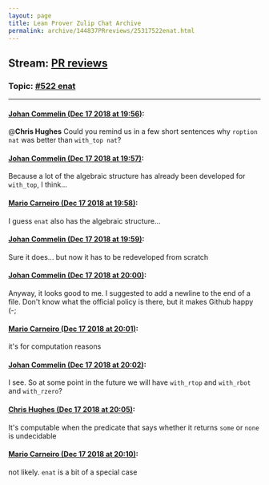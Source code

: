 ```yaml
---
layout: page
title: Lean Prover Zulip Chat Archive 
permalink: archive/144837PRreviews/25317522enat.html
---
```


## Stream: [PR reviews](index.html)
### Topic: [#522 enat](25317522enat.html)

---

#### [Johan Commelin (Dec 17 2018 at 19:56)](https://leanprover.zulipchat.com/#narrow/stream/144837-PR%20reviews/topic/%23522%20enat/near/152051261):
@**Chris Hughes** Could you remind us in a few short sentences why `roption nat` was better than `with_top nat`?

#### [Johan Commelin (Dec 17 2018 at 19:57)](https://leanprover.zulipchat.com/#narrow/stream/144837-PR%20reviews/topic/%23522%20enat/near/152051296):
Because a lot of the algebraic structure has already been developed for `with_top`, I think...

#### [Mario Carneiro (Dec 17 2018 at 19:58)](https://leanprover.zulipchat.com/#narrow/stream/144837-PR%20reviews/topic/%23522%20enat/near/152051413):
I guess `enat` also has the algebraic structure...

#### [Johan Commelin (Dec 17 2018 at 19:59)](https://leanprover.zulipchat.com/#narrow/stream/144837-PR%20reviews/topic/%23522%20enat/near/152051467):
Sure it does... but now it has to be redeveloped from scratch

#### [Johan Commelin (Dec 17 2018 at 20:00)](https://leanprover.zulipchat.com/#narrow/stream/144837-PR%20reviews/topic/%23522%20enat/near/152051533):
Anyway, it looks good to me. I suggested to add a newline to the end of a file. Don't know what the official policy is there, but it makes Github happy (-;

#### [Mario Carneiro (Dec 17 2018 at 20:01)](https://leanprover.zulipchat.com/#narrow/stream/144837-PR%20reviews/topic/%23522%20enat/near/152051598):
it's for computation reasons

#### [Johan Commelin (Dec 17 2018 at 20:02)](https://leanprover.zulipchat.com/#narrow/stream/144837-PR%20reviews/topic/%23522%20enat/near/152051692):
I see. So at some point in the future we will have `with_rtop` and `with_rbot` and `with_rzero`?

#### [Chris Hughes (Dec 17 2018 at 20:05)](https://leanprover.zulipchat.com/#narrow/stream/144837-PR%20reviews/topic/%23522%20enat/near/152051878):
It's computable when the predicate that says whether it returns `some` or `none` is undecidable

#### [Mario Carneiro (Dec 17 2018 at 20:10)](https://leanprover.zulipchat.com/#narrow/stream/144837-PR%20reviews/topic/%23522%20enat/near/152052240):
not likely. `enat` is a bit of a special case

